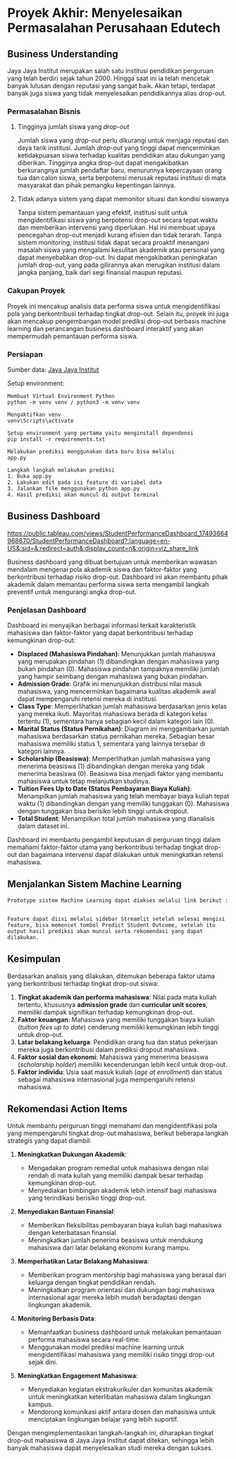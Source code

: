 # Proyek Akhir: Menyelesaikan Permasalahan Perusahaan Edutech

## Business Understanding

Jaya Jaya Institut merupakan salah satu institusi pendidikan perguruan yang telah berdiri sejak tahun 2000. Hingga saat ini ia telah mencetak banyak lulusan dengan reputasi yang sangat baik. Akan tetapi, terdapat banyak juga siswa yang tidak menyelesaikan pendidikannya alias drop-out.

### Permasalahan Bisnis

1. Tingginya jumlah siswa yang _drop-out_

   Jumlah siswa yang _drop-out_ perlu dikurangi untuk menjaga reputasi dan daya tarik institusi. Jumlah _drop-out_ yang tinggi dapat mencerminkan ketidakpuasan siswa terhadap kualitas pendidikan atau dukungan yang diberikan. Tingginya angka drop-out dapat mengakibatkan berkurangnya jumlah pendaftar baru, menurunnya kepercayaan orang tua dan calon siswa, serta berpotensi merusak reputasi institusi di mata masyarakat dan pihak pemangku kepentingan lainnya.

2. Tidak adanya sistem yang dapat memonitor situasi dan kondisi siswanya

   Tanpa sistem pemantauan yang efektif, institusi sulit untuk mengidentifikasi siswa yang berpotensi drop-out secara tepat waktu dan memberikan intervensi yang diperlukan. Hal ini membuat upaya pencegahan drop-out menjadi kurang efisien dan tidak terarah. Tanpa sistem monitoring, institusi tidak dapat secara proaktif menangani masalah siswa yang mengalami kesulitan akademik atau personal yang dapat menyebabkan drop-out. Ini dapat mengakibatkan peningkatan jumlah drop-out, yang pada gilirannya akan merugikan institusi dalam jangka panjang, baik dari segi finansial maupun reputasi.

### Cakupan Proyek

Proyek ini mencakup analisis data performa siswa untuk mengidentifikasi pola yang berkontribusi terhadap tingkat drop-out. Selain itu, proyek ini juga akan mencakup pengembangan model prediksi drop-out berbasis machine learning dan perancangan business dashboard interaktif yang akan mempermudah pemantauan performa siswa.

### Persiapan

Sumber data: [Jaya Jaya Institut](https://github.com/dicodingacademy/dicoding_dataset/blob/main/students_performance/data.csv)

Setup environment:
```
Membuat Virtual Environment Python
python -m venv venv / python3 -m venv venv 

Mengaktifkan venv
venv\Scripts\activate

Setup environment yang pertama yaitu menginstall dependensi
pip install -r requirements.txt

Melakukan prediksi menggunakan data baru bisa melalui 
app.py

Langkah langkah melakukan prediksi
1. Buka app.py
2. Lakukan edit pada isi feature di variabel data
3. Jalankan file menggunakan python app.py
4. Hasil prediksi akan muncul di output terminal 
```

## Business Dashboard

https://public.tableau.com/views/StudentPerformanceDashboard_17493664968670/StudentPerformanceDashboard?:language=en-US&:sid=&:redirect=auth&:display_count=n&:origin=viz_share_link

Business dashboard yang dibuat bertujuan untuk memberikan wawasan mendalam mengenai pola akademik siswa dan faktor-faktor yang berkontribusi terhadap risiko drop-out. Dashboard ini akan membantu pihak akademik dalam memantau performa siswa serta mengambil langkah preventif untuk mengurangi angka drop-out.

### Penjelasan Dashboard

Dashboard ini menyajikan berbagai informasi terkait karakteristik mahasiswa dan faktor-faktor yang dapat berkontribusi terhadap kemungkinan drop-out:

- **Displaced (Mahasiswa Pindahan)**: Menunjukkan jumlah mahasiswa yang merupakan pindahan (1) dibandingkan dengan mahasiswa yang bukan pindahan (0). Mahasiswa pindahan tampaknya memiliki jumlah yang hampir seimbang dengan mahasiswa yang bukan pindahan.
- **Admission Grade**: Grafik ini menunjukkan distribusi nilai masuk mahasiswa, yang mencerminkan bagaimana kualitas akademik awal dapat mempengaruhi retensi mereka di institusi.
- **Class Type**: Memperlihatkan jumlah mahasiswa berdasarkan jenis kelas yang mereka ikuti. Mayoritas mahasiswa berada di kategori kelas tertentu (1), sementara hanya sebagian kecil dalam kategori lain (0).
- **Marital Status (Status Pernikahan)**: Diagram ini menggambarkan jumlah mahasiswa berdasarkan status pernikahan mereka. Sebagian besar mahasiswa memiliki status 1, sementara yang lainnya tersebar di kategori lainnya.
- **Scholarship (Beasiswa)**: Memperlihatkan jumlah mahasiswa yang menerima beasiswa (1) dibandingkan dengan mereka yang tidak menerima beasiswa (0). Beasiswa bisa menjadi faktor yang membantu mahasiswa untuk tetap melanjutkan studinya.
- **Tuition Fees Up to Date (Status Pembayaran Biaya Kuliah)**: Menampilkan jumlah mahasiswa yang telah membayar biaya kuliah tepat waktu (1) dibandingkan dengan yang memiliki tunggakan (0). Mahasiswa dengan tunggakan bisa berisiko lebih tinggi untuk dropout.
- **Total Student**: Menampilkan total jumlah mahasiswa yang dianalisis dalam dataset ini.

Dashboard ini membantu pengambil keputusan di perguruan tinggi dalam memahami faktor-faktor utama yang berkontribusi terhadap tingkat drop-out dan bagaimana intervensi dapat dilakukan untuk meningkatkan retensi mahasiswa.

## Menjalankan Sistem Machine Learning

```
Prototype sistem Machine Learning dapat diakses melalui link berikut :


Feature dapat diisi melalui sidebar Streamlit setelah selesai mengisi feature, bisa memencet tombol Predict Student Outcome, setelah itu output hasil prediksi akan muncul serta rekomendasi yang dapat dilakukan.
```

## Kesimpulan

Berdasarkan analisis yang dilakukan, ditemukan beberapa faktor utama yang berkontribusi terhadap tingkat drop-out siswa:

1. **Tingkat akademik dan performa mahasiswa**: Nilai pada mata kuliah tertentu, khususnya **admission grade** dan **curricular unit scores**, memiliki dampak signifikan terhadap kemungkinan drop-out.
2. **Faktor keuangan**: Mahasiswa yang memiliki tunggakan biaya kuliah (*tuition fees up to date*) cenderung memiliki kemungkinan lebih tinggi untuk drop-out.
3. **Latar belakang keluarga**: Pendidikan orang tua dan status pekerjaan mereka juga berkontribusi dalam prediksi dropout mahasiswa.
4. **Faktor sosial dan ekonomi**: Mahasiswa yang menerima beasiswa (*scholarship holder*) memiliki kecenderungan lebih kecil untuk drop-out.
5. **Faktor individu**: Usia saat masuk kuliah (*age at enrollment*) dan status sebagai mahasiswa internasional juga mempengaruhi retensi mahasiswa.

## Rekomendasi Action Items

Untuk membantu perguruan tinggi memahami dan mengidentifikasi pola yang mempengaruhi tingkat drop-out mahasiswa, berikut beberapa langkah strategis yang dapat diambil:

1. **Meningkatkan Dukungan Akademik**: 
   - Mengadakan program remedial untuk mahasiswa dengan nilai rendah di mata kuliah yang memiliki dampak besar terhadap kemungkinan drop-out.
   - Menyediakan bimbingan akademik lebih intensif bagi mahasiswa yang terindikasi berisiko tinggi drop-out.

2. **Menyediakan Bantuan Finansial**:
   - Memberikan fleksibilitas pembayaran biaya kuliah bagi mahasiswa dengan keterbatasan finansial.
   - Meningkatkan jumlah penerima beasiswa untuk mendukung mahasiswa dari latar belakang ekonomi kurang mampu.

3. **Memperhatikan Latar Belakang Mahasiswa**:
   - Memberikan program mentorship bagi mahasiswa yang berasal dari keluarga dengan tingkat pendidikan rendah.
   - Meningkatkan program orientasi dan dukungan bagi mahasiswa internasional agar mereka lebih mudah beradaptasi dengan lingkungan akademik.

4. **Monitoring Berbasis Data**:
   - Memanfaatkan business dashboard untuk melakukan pemantauan performa mahasiswa secara real-time.
   - Menggunakan model prediksi machine learning untuk mengidentifikasi mahasiswa yang memiliki risiko tinggi drop-out sejak dini.

5. **Meningkatkan Engagement Mahasiswa**:
   - Menyediakan kegiatan ekstrakurikuler dan komunitas akademik untuk meningkatkan keterlibatan mahasiswa dalam lingkungan kampus.
   - Mendorong komunikasi aktif antara dosen dan mahasiswa untuk menciptakan lingkungan belajar yang lebih suportif.

Dengan mengimplementasikan langkah-langkah ini, diharapkan tingkat drop-out mahasiswa di Jaya Jaya Institut dapat ditekan, sehingga lebih banyak mahasiswa dapat menyelesaikan studi mereka dengan sukses.

